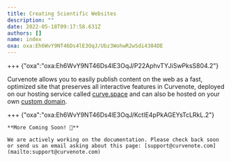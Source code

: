 ```yaml
---
title: Creating Scientific Websites
description: ""
date: 2022-05-18T09:17:58.631Z
authors: []
name: index
oxa: oxa:Eh6WvY9NT46Ds4lE3OqJ/Ubz3WohwR2wSdi4384DE
---
```


+++ {"oxa":"oxa:Eh6WvY9NT46Ds4lE3OqJ/P22AphvTYJiSwPksS804.2"}

Curvenote allows you to easily publish content on the web as a fast, optimized site that preserves all interactive features in Curvenote, deployed on our hosting service called [curve.space](https://curve.space) and can also be hosted on your own [custom domain](oxa:Eh6WvY9NT46Ds4lE3OqJ/Qn9rzCukuPlbwhKl8qA0 "Custom Domains").

+++ {"oxa":"oxa:Eh6WvY9NT46Ds4lE3OqJ/KctIE4pPkAGEYsTcLRkL.2"}

````{important}
**More Coming Soon! 🚧**

We are actively working on the documentation. Please check back soon or send us an email asking about this page: [support@curvenote.com](mailto:support@curvenote.com)

````

